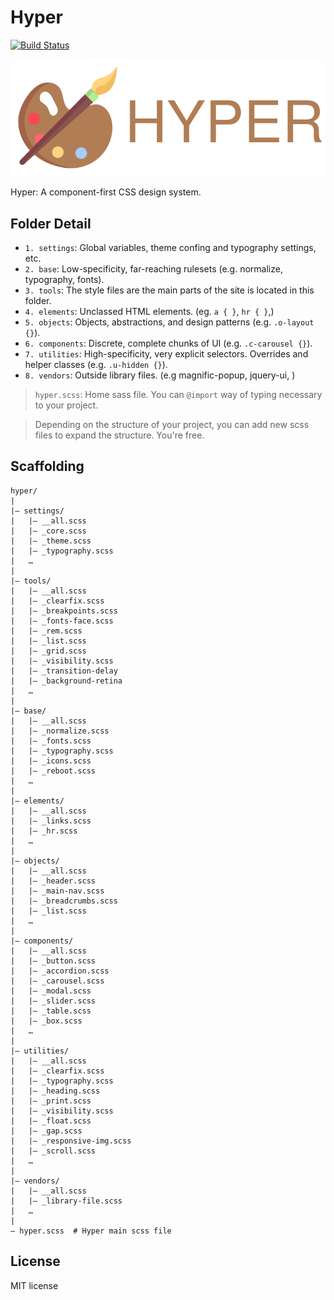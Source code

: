 Hyper
=============
[![Build Status](https://travis-ci.org/ilkeryilmaz/hyper.svg)](https://travis-ci.org/ilkeryilmaz/hyper)

<p align="center">
  <img src="docs/assets/hyper.svg" alt="logo" />
</p>

Hyper: A component-first CSS design system. 


Folder Detail
---

* `1. settings`: Global variables, theme confing and typography settings, etc.
* `2. base`: Low-specificity, far-reaching rulesets (e.g. normalize, typography, fonts).
* `3. tools`: The style files are the main parts of the site is located in this folder.
* `4. elements`: Unclassed HTML elements. (eg. `a { }`, `hr { }`,)
* `5. objects`: Objects, abstractions, and design patterns (e.g. `.o-layout {}`).
* `6. components`: Discrete, complete chunks of UI (e.g. `.c-carousel {}`).
* `7. utilities`: High-specificity, very explicit selectors. Overrides and helper classes (e.g. `.u-hidden {}`).
* `8. vendors`: Outside library files. (e.g magnific-popup, jquery-ui, )

> `hyper.scss`: Home sass file. You can `@import` way of typing necessary to your project.

> Depending on the structure of your project, you can add new scss files to expand the structure. You're free.


Scaffolding
---
````
hyper/
|
|– settings/
|   |– __all.scss
|   |– _core.scss   
|   |– _theme.scss
|   |– _typography.scss
|   …
|
|– tools/
|   |– __all.scss
|   |– _clearfix.scss    
|   |– _breakpoints.scss
|   |– _fonts-face.scss   
|   |– _rem.scss
|   |– _list.scss
|   |– _grid.scss
|   |– _visibility.scss
|   |– _transition-delay
|   |– _background-retina
|   …                     
|
|– base/
|   |– __all.scss
|   |– _normalize.scss      
|   |– _fonts.scss     
|   |– _typography.scss
|   |– _icons.scss   
|   |– _reboot.scss            
|   …  
|
|– elements/
|   |– __all.scss
|   |– _links.scss      
|   |– _hr.scss             
|   …  
|                   
|– objects/
|   |– __all.scss
|   |– _header.scss
|   |– _main-nav.scss
|   |– _breadcrumbs.scss
|   |– _list.scss
|   …                     
|
|– components/
|   |– __all.scss
|   |– _button.scss     
|   |– _accordion.scss
|   |– _carousel.scss
|   |– _modal.scss
|   |– _slider.scss
|   |– _table.scss
|   |– _box.scss
|   …                   
|
|– utilities/
|   |– __all.scss
|   |– _clearfix.scss 
|   |– _typography.scss 
|   |– _heading.scss 
|   |– _print.scss 
|   |– _visibility.scss 
|   |– _float.scss 
|   |– _gap.scss 
|   |– _responsive-img.scss 
|   |– _scroll.scss 
|   … 
|
|– vendors/
|   |– __all.scss
|   |– _library-file.scss  
|   …                     
|
– hyper.scss  # Hyper main scss file
````

## License
MIT license
